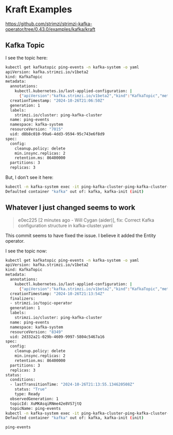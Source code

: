 # Kraft Examples

<https://github.com/strimzi/strimzi-kafka-operator/tree/0.43.0/examples/kafka/kraft>

## Kafka Topic

I see the topic here:

```bash
kubectl get kafkatopic ping-events -n kafka-system -o yaml
apiVersion: kafka.strimzi.io/v1beta2
kind: KafkaTopic
metadata:
  annotations:
    kubectl.kubernetes.io/last-applied-configuration: |
      {"apiVersion":"kafka.strimzi.io/v1beta2","kind":"KafkaTopic","metadata":{"annotations":{},"labels":{"strimzi.io/cluster":"ping-kafka-cluster"},"name":"ping-events","namespace":"kafka-system"},"spec":{"config":{"cleanup.policy":"delete","min.insync.replicas":2,"retention.ms":86400000},"partitions":3,"replicas":3}}
  creationTimestamp: "2024-10-26T21:06:50Z"
  generation: 1
  labels:
    strimzi.io/cluster: ping-kafka-cluster
  name: ping-events
  namespace: kafka-system
  resourceVersion: "7015"
  uid: d8b8c010-99a6-4dd3-9594-95c743e6f8d9
spec:
  config:
    cleanup.policy: delete
    min.insync.replicas: 2
    retention.ms: 86400000
  partitions: 3
  replicas: 3
```

But, I don't see it here:

```bash
kubectl -n kafka-system exec -it ping-kafka-cluster-ping-kafka-cluster-pool-0 -- bin/kafka-topics.sh --bootstrap-server localhost:9092 --list
Defaulted container "kafka" out of: kafka, kafka-init (init)
```

## Whatever I just changed seems to work

> e0ec225 [2 minutes ago - Will Cygan (aider)], fix: Correct Kafka configuration structure in kafka-cluster.yaml

This commit seems to have fixed the issue. I believe it added the Entity operator.

I see the topic now:

```bash
kubectl get kafkatopic ping-events -n kafka-system -o yaml
apiVersion: kafka.strimzi.io/v1beta2
kind: KafkaTopic
metadata:
  annotations:
    kubectl.kubernetes.io/last-applied-configuration: |
      {"apiVersion":"kafka.strimzi.io/v1beta2","kind":"KafkaTopic","metadata":{"annotations":{},"labels":{"strimzi.io/cluster":"ping-kafka-cluster"},"name":"ping-events","namespace":"kafka-system"},"spec":{"config":{"cleanup.policy":"delete","min.insync.replicas":2,"retention.ms":86400000},"partitions":3,"replicas":3}}
  creationTimestamp: "2024-10-26T21:13:54Z"
  finalizers:
  - strimzi.io/topic-operator
  generation: 1
  labels:
    strimzi.io/cluster: ping-kafka-cluster
  name: ping-events
  namespace: kafka-system
  resourceVersion: "8349"
  uid: 2d332a21-029b-4609-9997-5804c5467a16
spec:
  config:
    cleanup.policy: delete
    min.insync.replicas: 2
    retention.ms: 86400000
  partitions: 3
  replicas: 3
status:
  conditions:
  - lastTransitionTime: "2024-10-26T21:13:55.134620508Z"
    status: "True"
    type: Ready
  observedGeneration: 1
  topicId: XuMKAsqiRNme42e8VS7jtQ
  topicName: ping-events
kubectl -n kafka-system exec -it ping-kafka-cluster-ping-kafka-cluster-pool-0 -- bin/kafka-topics.sh --bootstrap-server localhost:9092 --list
Defaulted container "kafka" out of: kafka, kafka-init (init)

ping-events
```
